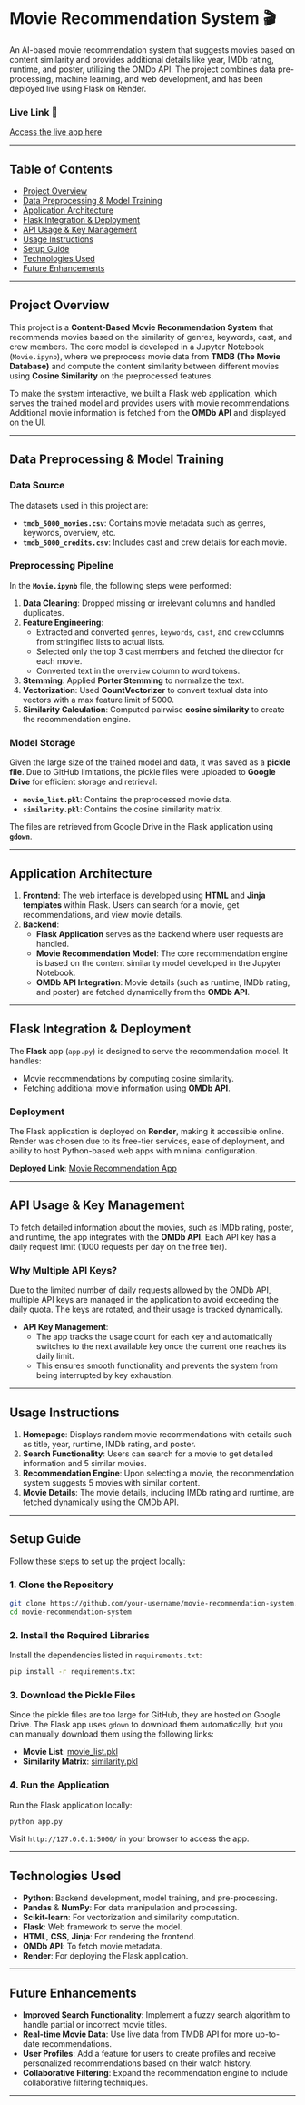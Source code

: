 # **Movie Recommendation System** 🎬  
An AI-based movie recommendation system that suggests movies based on content similarity and provides additional details like year, IMDb rating, runtime, and poster, utilizing the OMDb API. The project combines data pre-processing, machine learning, and web development, and has been deployed live using Flask on Render.

### **Live Link** 🔗
[Access the live app here](https://movie-recommandation-system-9njn.onrender.com/)

---

## **Table of Contents**
- [Project Overview](#project-overview)
- [Data Preprocessing & Model Training](#data-preprocessing--model-training)
- [Application Architecture](#application-architecture)
- [Flask Integration & Deployment](#flask-integration--deployment)
- [API Usage & Key Management](#api-usage--key-management)
- [Usage Instructions](#usage-instructions)
- [Setup Guide](#setup-guide)
- [Technologies Used](#technologies-used)
- [Future Enhancements](#future-enhancements)

---

## **Project Overview**

This project is a **Content-Based Movie Recommendation System** that recommends movies based on the similarity of genres, keywords, cast, and crew members. The core model is developed in a Jupyter Notebook (`Movie.ipynb`), where we preprocess movie data from **TMDB (The Movie Database)** and compute the content similarity between different movies using **Cosine Similarity** on the preprocessed features.

To make the system interactive, we built a Flask web application, which serves the trained model and provides users with movie recommendations. Additional movie information is fetched from the **OMDb API** and displayed on the UI.

---

## **Data Preprocessing & Model Training**

### **Data Source**  
The datasets used in this project are:
- **`tmdb_5000_movies.csv`**: Contains movie metadata such as genres, keywords, overview, etc.
- **`tmdb_5000_credits.csv`**: Includes cast and crew details for each movie.

### **Preprocessing Pipeline**
In the **`Movie.ipynb`** file, the following steps were performed:

1. **Data Cleaning**: Dropped missing or irrelevant columns and handled duplicates.
2. **Feature Engineering**:
   - Extracted and converted `genres`, `keywords`, `cast`, and `crew` columns from stringified lists to actual lists.
   - Selected only the top 3 cast members and fetched the director for each movie.
   - Converted text in the `overview` column to word tokens.
3. **Stemming**: Applied **Porter Stemming** to normalize the text.
4. **Vectorization**: Used **CountVectorizer** to convert textual data into vectors with a max feature limit of 5000.
5. **Similarity Calculation**: Computed pairwise **cosine similarity** to create the recommendation engine.

### **Model Storage**  
Given the large size of the trained model and data, it was saved as a **pickle file**. Due to GitHub limitations, the pickle files were uploaded to **Google Drive** for efficient storage and retrieval:
- **`movie_list.pkl`**: Contains the preprocessed movie data.
- **`similarity.pkl`**: Contains the cosine similarity matrix.

The files are retrieved from Google Drive in the Flask application using **`gdown`**.

---

## **Application Architecture**

1. **Frontend**: The web interface is developed using **HTML** and **Jinja templates** within Flask. Users can search for a movie, get recommendations, and view movie details.
2. **Backend**:
   - **Flask Application** serves as the backend where user requests are handled.
   - **Movie Recommendation Model**: The core recommendation engine is based on the content similarity model developed in the Jupyter Notebook.
   - **OMDb API Integration**: Movie details (such as runtime, IMDb rating, and poster) are fetched dynamically from the **OMDb API**.

---

## **Flask Integration & Deployment**

The **Flask** app (`app.py`) is designed to serve the recommendation model. It handles:
- Movie recommendations by computing cosine similarity.
- Fetching additional movie information using **OMDb API**.
  
### **Deployment**  
The Flask application is deployed on **Render**, making it accessible online. Render was chosen due to its free-tier services, ease of deployment, and ability to host Python-based web apps with minimal configuration.

**Deployed Link**: [Movie Recommendation App](https://movie-recommandation-system-9njn.onrender.com/)

---

## **API Usage & Key Management**

To fetch detailed information about the movies, such as IMDb rating, poster, and runtime, the app integrates with the **OMDb API**. Each API key has a daily request limit (1000 requests per day on the free tier).

### **Why Multiple API Keys?**  
Due to the limited number of daily requests allowed by the OMDb API, multiple API keys are managed in the application to avoid exceeding the daily quota. The keys are rotated, and their usage is tracked dynamically.

- **API Key Management**: 
   - The app tracks the usage count for each key and automatically switches to the next available key once the current one reaches its daily limit.
   - This ensures smooth functionality and prevents the system from being interrupted by key exhaustion.

---

## **Usage Instructions**

1. **Homepage**: Displays random movie recommendations with details such as title, year, runtime, IMDb rating, and poster.
2. **Search Functionality**: Users can search for a movie to get detailed information and 5 similar movies.
3. **Recommendation Engine**: Upon selecting a movie, the recommendation system suggests 5 movies with similar content.
4. **Movie Details**: The movie details, including IMDb rating and runtime, are fetched dynamically using the OMDb API.

---

## **Setup Guide**

Follow these steps to set up the project locally:

### **1. Clone the Repository**  
```bash
git clone https://github.com/your-username/movie-recommendation-system.git
cd movie-recommendation-system
```

### **2. Install the Required Libraries**  
Install the dependencies listed in `requirements.txt`:
```bash
pip install -r requirements.txt
```

### **3. Download the Pickle Files**  
Since the pickle files are too large for GitHub, they are hosted on Google Drive. The Flask app uses `gdown` to download them automatically, but you can manually download them using the following links:
- **Movie List**: [movie_list.pkl](https://drive.google.com/uc?export=download&id=1bzmDYhHCOCI0dRLF72-6rt3DstLGbXT7)
- **Similarity Matrix**: [similarity.pkl](https://drive.google.com/uc?export=download&id=1xrVHcbqtvdX5J435kvJ1FkQP8bT_Hj0e)

### **4. Run the Application**
Run the Flask application locally:
```bash
python app.py
```
Visit `http://127.0.0.1:5000/` in your browser to access the app.

---

## **Technologies Used**

- **Python**: Backend development, model training, and pre-processing.
- **Pandas** & **NumPy**: For data manipulation and processing.
- **Scikit-learn**: For vectorization and similarity computation.
- **Flask**: Web framework to serve the model.
- **HTML**, **CSS**, **Jinja**: For rendering the frontend.
- **OMDb API**: To fetch movie metadata.
- **Render**: For deploying the Flask application.

---

## **Future Enhancements**

- **Improved Search Functionality**: Implement a fuzzy search algorithm to handle partial or incorrect movie titles.
- **Real-time Movie Data**: Use live data from TMDB API for more up-to-date recommendations.
- **User Profiles**: Add a feature for users to create profiles and receive personalized recommendations based on their watch history.
- **Collaborative Filtering**: Expand the recommendation engine to include collaborative filtering techniques.

---